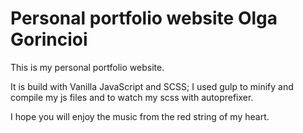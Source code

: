 
# Personal portfolio website Olga Gorincioi

This is my personal portfolio website.

It is build with Vanilla JavaScript and SCSS; 
I used gulp to minify and compile my js files and to watch my scss with autoprefixer.

I hope you will enjoy the music from the red string of my heart. 

